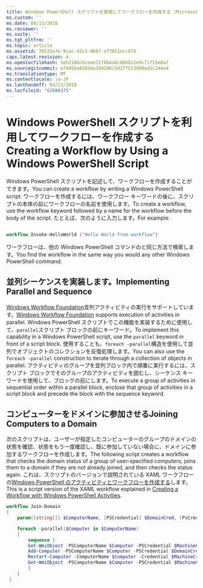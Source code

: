 ```yaml
---
title: Windows PowerShell スクリプトを使用してワークフローを作成する |Microsoft Docs
ms.custom: ''
ms.date: 09/13/2016
ms.reviewer: ''
ms.suite: ''
ms.tgt_pltfrm: ''
ms.topic: article
ms.assetid: 70532e7e-9cac-43c3-9687-e77011ecc878
caps.latest.revision: 4
ms.openlocfilehash: 5eb2186cbceee21f8b4a8c88b812e9c71f15e0af
ms.sourcegitcommit: e7445ba8203da304286c591ff513900ad1c244a4
ms.translationtype: MT
ms.contentlocale: ja-JP
ms.lasthandoff: 04/23/2019
ms.locfileid: "62080375"
---
```

# <a name="creating-a-workflow-by-using-a-windows-powershell-script"></a><span data-ttu-id="eabcd-102">Windows PowerShell スクリプトを利用してワークフローを作成する</span><span class="sxs-lookup"><span data-stu-id="eabcd-102">Creating a Workflow by Using a Windows PowerShell Script</span></span>

<span data-ttu-id="eabcd-103">Windows PowerShell スクリプトを記述して、ワークフローを作成することができます。</span><span class="sxs-lookup"><span data-stu-id="eabcd-103">You can create a workflow by writing a Windows PowerShell script.</span></span> <span data-ttu-id="eabcd-104">ワークフローを作成するには、ワークフロー キーワードの後に、スクリプトの本体の前にワークフローの名前を使用します。</span><span class="sxs-lookup"><span data-stu-id="eabcd-104">To create a workflow, use the workflow keyword followed by a name for the workflow before the body of the script.</span></span> <span data-ttu-id="eabcd-105">たとえば、次のように入力します。</span><span class="sxs-lookup"><span data-stu-id="eabcd-105">For example:</span></span>

```powershell

workflow Invoke-HelloWorld {"Hello World from workflow"}
```

<span data-ttu-id="eabcd-106">ワークフローは、他の Windows PowerShell コマンドのと同じ方法で検索します。</span><span class="sxs-lookup"><span data-stu-id="eabcd-106">You find the workflow in the same way you would any other Windows PowerShell command.</span></span>

## <a name="implementing-parallel-and-sequence"></a><span data-ttu-id="eabcd-107">並列シーケンスを実装します。</span><span class="sxs-lookup"><span data-stu-id="eabcd-107">Implementing Parallel and Sequence</span></span>

<span data-ttu-id="eabcd-108">[Windows Workflow Foundation](https://msdn.microsoft.com/en-us/library/ms735967.aspx)並列アクティビティの実行をサポートしています。</span><span class="sxs-lookup"><span data-stu-id="eabcd-108">[Windows Workflow Foundation](https://msdn.microsoft.com/en-us/library/ms735967.aspx) supports execution of activities in parallel.</span></span> <span data-ttu-id="eabcd-109">Windows PowerShell スクリプトでこの機能を実装するために使用して、`parallel`スクリプト ブロックの前にキーワード。</span><span class="sxs-lookup"><span data-stu-id="eabcd-109">To implement this capability in a Windows PowerShell script, use the `parallel` keyword in front of a script block.</span></span> <span data-ttu-id="eabcd-110">使用することも、`foreach -parallel`構造を使用して並列でオブジェクトのコレクションを反復処理します。</span><span class="sxs-lookup"><span data-stu-id="eabcd-110">You can also use the `foreach -parallel` construction to iterate through a collection of objects in parallel.</span></span> <span data-ttu-id="eabcd-111">アクティビティのグループを並列ブロック内で順番に実行するには、スクリプト ブロックでそのグループのアクティビティを囲むし、シーケンス キーワードを使用して、ブロックの前にします。</span><span class="sxs-lookup"><span data-stu-id="eabcd-111">To execute a group of activities in sequential order within a parallel block, enclose that group of activities in a script block and precede the block with the sequence keyword.</span></span>

## <a name="joining-computers-to-a-domain"></a><span data-ttu-id="eabcd-112">コンピューターをドメインに参加させる</span><span class="sxs-lookup"><span data-stu-id="eabcd-112">Joining Computers to a Domain</span></span>

<span data-ttu-id="eabcd-113">次のスクリプトは、ユーザーが指定したコンピューターのグループのドメインの状態を確認、状態をもう一度確認し、既に参加していない場合に、ドメインに参加するワークフローを作成します。</span><span class="sxs-lookup"><span data-stu-id="eabcd-113">The following script creates a workflow that checks the domain status of a group of user-specified computers, joins them to a domain if they are not already joined, and then checks the status again.</span></span> <span data-ttu-id="eabcd-114">これは、スクリプトのバージョンで説明されている XAML ワークフローの[Windows PowerShell のアクティビティとワークフローを作成する](./creating-a-workflow-with-windows-powershell-activities.md)します。</span><span class="sxs-lookup"><span data-stu-id="eabcd-114">This is a script version of the XAML workflow explained in [Creating a Workflow with Windows PowerShell Activities](./creating-a-workflow-with-windows-powershell-activities.md).</span></span>

```powershell
workflow Join-Domain
{
    param([string[]] $ComputerName, [PSCredential] $DomainCred, [PsCredential] $MachineCred)

    foreach -parallel($Computer in $ComputerName)
    {
        sequence {
        Get-WmiObject -PSComputerName $Computer -PSCredential $MachineCred
        Add-Computer -PSComputerName $Computer -PSCredential $DomainCred
        Restart-Computer -ComputerName $Computer -Credential $MachineCred -For PowerShell -Force -Wait -PSComputerName ""
        Get-WmiObject -PSComputerName $Computer -PSCredential $MachineCred
        }
    }
 }

```
